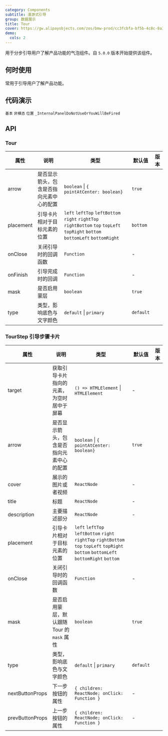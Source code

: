 ```yaml
---
category: Components
subtitle: 漫游式引导
group: 数据展示
title: Tour
cover: https://gw.alipayobjects.com/zos/bmw-prod/cc3fcbfa-bf5b-4c8c-8a3d-c3f8388c75e8.svg
demo:
  cols: 2
---
```


用于分步引导用户了解产品功能的气泡组件。自 `5.0.0` 版本开始提供该组件。

## 何时使用

常用于引导用户了解产品功能。

## 代码演示

<code src="./demo/basic.tsx">基本</code>
<code src="./demo/non-modal.tsx">非模态</code>
<code src="./demo/placement.tsx">位置</code>
<code src="./demo/render-panel.tsx" debug>\_InternalPanelDoNotUseOrYouWillBeFired</code>

## API

### Tour

| 属性      | 说明                                     | 类型                                                                                                                          | 默认值    | 版本 |
| --------- | ---------------------------------------- | ----------------------------------------------------------------------------------------------------------------------------- | --------- | ---- |
| arrow     | 是否显示箭头，包含是否指向元素中心的配置 | `boolean` \| `{ pointAtCenter: boolean}`                                                                                      | `true`    |      |
| placement | 引导卡片相对于目标元素的位置             | `left` `leftTop` `leftBottom` `right` `rightTop` `rightBottom` `top` `topLeft` `topRight` `bottom` `bottomLeft` `bottomRight` | `bottom`  |      |
| onClose   | 关闭引导时的回调函数                     | `Function`                                                                                                                    | -         |      |
| onFinish  | 引导完成时的回调                         | `Function`                                                                                                                    | -         |      |
| mask      | 是否启用蒙层                             | `boolean`                                                                                                                     | `true`    |      |
| type      | 类型，影响底色与文字颜色                 | `default` \| `primary`                                                                                                        | `default` |      |

### TourStep 引导步骤卡片

| 属性            | 说明                                       | 类型                                                                                                                                   | 默认值    | 版本 |
| --------------- | ------------------------------------------ | -------------------------------------------------------------------------------------------------------------------------------------- | --------- | ---- |
| target          | 获取引导卡片指向的元素，为空时居中于屏幕   | `() => HTMLElement` \| `HTMLElement`                                                                                                   | -         |      |
| arrow           | 是否显示箭头，包含是否指向元素中心的配置   | `boolean` \| `{ pointAtCenter: boolean}`                                                                                               | `true`    |      |
| cover           | 展示的图片或者视频                         | `ReactNode`                                                                                                                            | -         |      |
| title           | 标题                                       | `ReactNode`                                                                                                                            | -         |      |
| description     | 主要描述部分                               | `ReactNode`                                                                                                                            | -         |      |
| placement       | 引导卡片相对于目标元素的位置               | `left` `leftTop` `leftBottom` `right` `rightTop` `rightBottom` `top` `topLeft` `topRight` `bottom` `bottomLeft` `bottomRight` `bottom` |           |      |
| onClose         | 关闭引导时的回调函数                       | `Function`                                                                                                                             | -         |      |
| mask            | 是否启用蒙层，默认跟随 Tour 的 `mask` 属性 | `boolean`                                                                                                                              | `true`    |      |
| type            | 类型，影响底色与文字颜色                   | `default` \| `primary`                                                                                                                 | `default` |      |
| nextButtonProps | 下一步按钮的属性                           | `{ children: ReactNode; onClick: Function }`                                                                                           | -         |      |
| prevButtonProps | 上一步按钮的属性                           | `{ children: ReactNode; onClick: Function }`                                                                                           | -         |      |
